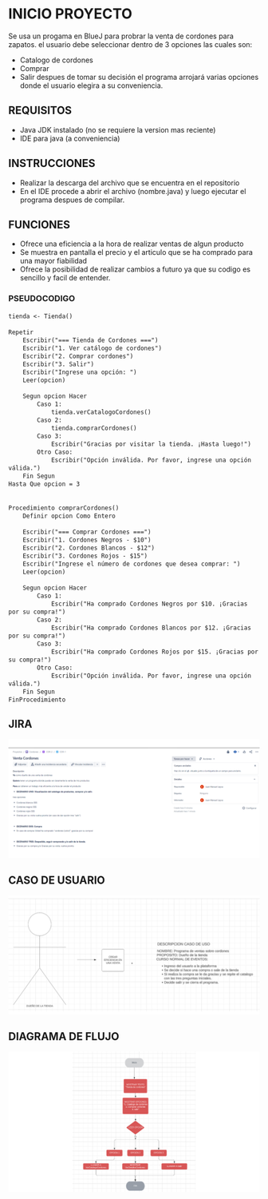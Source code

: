 # INICIO PROYECTO 
Se usa un progama en BlueJ para probrar la venta de cordones para zapatos.
el usuario debe seleccionar dentro de 3 opciones las cuales son:
- Catalogo de cordones
- Comprar
- Salir
despues de tomar su decisión el programa arrojará varias opciones donde el usuario elegira 
a su conveniencia.

## REQUISITOS
- Java JDK instalado (no se requiere la version mas reciente)
- IDE para java (a conveniencia)

## INSTRUCCIONES 
- Realizar la descarga del archivo que se encuentra en el repositorio
- En el IDE procede a abrir el archivo (nombre.java) y luego ejecutar el programa despues de compilar.

## FUNCIONES 
- Ofrece una eficiencia a la hora de realizar ventas de algun producto
- Se muestra en pantalla el precio y el articulo que se ha comprado para una mayor fiabilidad
- Ofrece la posibilidad de realizar cambios a futuro ya que su codigo es sencillo y facil de entender. 

### PSEUDOCODIGO



    tienda <- Tienda()

    Repetir
        Escribir("=== Tienda de Cordones ===")
        Escribir("1. Ver catálogo de cordones")
        Escribir("2. Comprar cordones")
        Escribir("3. Salir")
        Escribir("Ingrese una opción: ")
        Leer(opcion)

        Segun opcion Hacer
            Caso 1:
                tienda.verCatalogoCordones()
            Caso 2:
                tienda.comprarCordones()
            Caso 3:
                Escribir("Gracias por visitar la tienda. ¡Hasta luego!")
            Otro Caso:
                Escribir("Opción inválida. Por favor, ingrese una opción válida.")
        Fin Segun
    Hasta Que opcion = 3 


    Procedimiento comprarCordones()
        Definir opcion Como Entero

        Escribir("=== Comprar Cordones ===")
        Escribir("1. Cordones Negros - $10")
        Escribir("2. Cordones Blancos - $12")
        Escribir("3. Cordones Rojos - $15")
        Escribir("Ingrese el número de cordones que desea comprar: ")
        Leer(opcion)

        Segun opcion Hacer
            Caso 1:
                Escribir("Ha comprado Cordones Negros por $10. ¡Gracias por su compra!")
            Caso 2:
                Escribir("Ha comprado Cordones Blancos por $12. ¡Gracias por su compra!")
            Caso 3:
                Escribir("Ha comprado Cordones Rojos por $15. ¡Gracias por su compra!")
            Otro Caso:
                Escribir("Opción inválida. Por favor, ingrese una opción válida.")
        Fin Segun
    FinProcedimiento


## JIRA
![JIRA](jira.png)

## CASO DE USUARIO
![CASO DE USUARIO](caso.png)

## DIAGRAMA DE FLUJO
![DIAGRAMA DE FLUJO](diagra.png)
